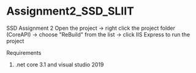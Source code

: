 # Assignment2_SSD_SLIIT
SSD Assignment 2
Open the project -> right click the project folder (CoreAPI) -> choose "ReBuild" from the list -> click IIS Express to run the project

Requirements
1. .net core 3.1 and visual studio 2019

